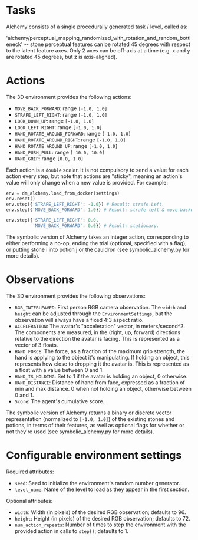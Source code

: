 # Tasks

Alchemy consists of a single procedurally generated task / level, called as:

'alchemy/perceptual_mapping_randomized_with_rotation_and_random_bottleneck' --
stone perceptual features can be rotated 45 degrees with respect to the latent
feature axes. Only 2 axes can be off-axis at a time (e.g. x and y are rotated 45
degrees, but z is axis-aligned).

# Actions

The 3D environment provides the following actions:

*   `MOVE_BACK_FORWARD`: range `[-1.0, 1.0]`
*   `STRAFE_LEFT_RIGHT`: range `[-1.0, 1.0]`
*   `LOOK_DOWN_UP`: range `[-1.0, 1.0]`
*   `LOOK_LEFT_RIGHT`: range `[-1.0, 1.0]`
*   `HAND_ROTATE_AROUND_FORWARD`: range `[-1.0, 1.0]`
*   `HAND_ROTATE_AROUND_RIGHT`: range `[-1.0, 1.0]`
*   `HAND_ROTATE_AROUND_UP`: range `[-1.0, 1.0]`
*   `HAND_PUSH_PULL`: range `[-10.0, 10.0]`
*   `HAND_GRIP`: range `[0.0, 1.0]`

Each action is a `double` scalar. It is not compulsory to send a value for each
action every step, but note that actions are "sticky", meaning an action's value
will only change when a new value is provided. For example:

```python
env = dm_alchemy.load_from_docker(settings)
env.reset()
env.step({'STRAFE_LEFT_RIGHT': -1.0}) # Result: strafe Left.
env.step({'MOVE_BACK_FORWARD': 1.0}) # Result: strafe left & move backward.

env.step({'STRAFE_LEFT_RIGHT': 0.0,
          'MOVE_BACK_FORWARD': 0.0}) # Result: stationary.
```

The symbolic version of Alchemy takes an integer action, corresponding to either
performing a no-op, ending the trial (optional, specified with a flag), or
putting stone i into potion j or the cauldron (see symbolic_alchemy.py for more
details).

# Observations

The 3D environment provides the following observations:

*   `RGB_INTERLEAVED`: First person RGB camera observation. The `width` and
    `height` can be adjusted through the `EnvironmentSettings`, but the
    observation will always have a fixed 4:3 aspect ratio.
*   `ACCELERATION`: The avatar's "acceleration" vector, in meters/second^2. The
    components are measured, in the (right, up, forward) directions relative to
    the direction the avatar is facing. This is represented as a vector of 3
    floats.
*   `HAND_FORCE`: The force, as a fraction of the maximum grip strength, the
    hand is applying to the object it's manipulating. If holding an object, this
    represents how close to dropping it the avatar is. This is represented as a
    float with a value between 0 and 1.
*   `HAND_IS_HOLDING`: Set to 1 if the avatar is holding an object, 0 otherwise.
*   `HAND_DISTANCE`: Distance of hand from face, expressed as a fraction of min
    and max distance. 0 when not holding an object, otherwise between 0 and 1.
*   `Score`: The agent's cumulative score.

The symbolic version of Alchemy returns a binary or discrete vector
representation (normalized to `[-1.0, 1.0]`) of the existing stones and potions,
in terms of their features, as well as optional flags for whether or not they're
used (see symbolic_alchemy.py for more details).

# Configurable environment settings

Required attributes:

*   `seed`: Seed to initialize the environment's random number generator.
*   `level_name`: Name of the level to load as they appear in the first section.

Optional attributes:

*   `width`: Width (in pixels) of the desired RGB observation; defaults to 96.
*   `height`: Height (in pixels) of the desired RGB observation; defaults to 72.
*   `num_action_repeats`: Number of times to step the environment with the
    provided action in calls to `step()`; defaults to 1.
